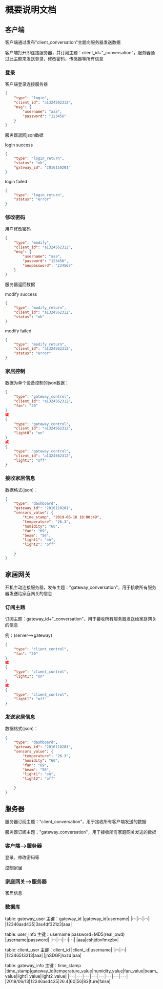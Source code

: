 # 概要说明文档

## 客户端

客户端通过发布"client_conversation"主题向服务器发送数据

客户端打开即连接服务器，并订阅主题：client_id+"_conversation"，服务器通过此主题来发送登录，修改密码，传感器等所有信息

### 登录

客户端登录连接服务器

```json
{
	"type": "login",
	"client_id": "a1324562312",
	"msg": {
		"username": "aaa",
		"password": "123456"
	}
}
```

服务器返回json数据

login success
```json
{
	"type": "login_return",
	"status": "ok",
	"gateway_id": "2016110201"
}
```

login failed
```json
{
	"type": "login_return",
	"status": "error"
}
```

### 修改密码

用户修改密码

```json
{
	"type": "modify",
	"client_id": "a1324562312",
	"msg": {
		"username": "aaa",
		"password": "123456",
		"newpassword": "234567"
	}
}
```

服务器返回数据

modify success
```json
{
	"type": "modify_return",
	"client_id": "a1324562312",
	"status": "ok"
}
```

modify failed
```json
{
	"type": "modify_return",
	"client_id": "a1324562312",
	"status": "error"
}
```

### 家居控制

数据为单个设备控制的json数据：

```json
{
	"type": "gateway_control",
	"client_id": "a1324562312",
	"fan": "20"
}
或
{
	"type": "gateway_control",
	"client_id": "a1324562312",
	"light0": "on"
}
或
{
	"type": "gateway_control",
	"client_id": "a1324562312",
	"light1": "off"
}
```

### 接收家居信息

数据格式(json)：
```json
{
	"type": "dashboard",
	"gateway_id": "2016110201",
	"sensors_value": {
		"time_stamp", "2019-06-18 10:00:49",
		"temperature": "26.3",
		"humidity": "60",
		"fan": "69",
		"beam": "56",
		"light1": "on",
		"light2": "off"
		
	}
}
```

## 家居网关

开机主动连接服务器，发布主题："gateway_conversation"，用于接收所有服务器发送给家庭网关的信息

### 订阅主题

订阅主题：gateway_id+"_conversation"，用于接收所有服务器发送给家庭网关的信息

例：(server-->gateway)
```json
{
	"type": "client_control",
	"fan": "20"
}
或
{
	"type": "client_control",
	"light1": "on"
}
或
{
	"type": "client_control",
	"light1": "off"
}
```

### 发送家居信息

数据格式(json)：
```json
{
	"type": "dashboard",
	"gateway_id": "2016110201",
	"sensors_value": {
		"temperature": "26.3",
		"humidity": "60",
		"fan": "69",
		"beam": "56",
		"light1": "on",
		"light2": "off"
		
	}
}
```

## 服务器

服务器订阅主题："client_conversation"，用于接收所有客户端发送的数据

服务器订阅主题："gateway_conversation"，用于接收所有家庭网关发送的数据

### 客户端-->服务器

登录，修改密码等

控制家居

### 家庭网关-->服务器

家居信息

### 数据库

table: gateway_user
主键：gateway_id
|gateway_id|username|
|:-:|:-:|:-:|
|12346asd435|3as4df321z3|aaa|

table: user_info
主键：username
password=MD5(real_pwd)
|username|password|
|:-:|:-:|:-:|:-:|
|aaa|cshjdbvfmxzbv|

table: client_user
主键：client_id
|client_id|username|
|:-:|:-:|
|12346513213|aaa|
|jhSDGFjhxzd|aaa|

table: gateway_info
主键：time_stamp
|time_stamp|gateway_id|temperature_value|humidity_value|fan_value|beam_value|light1_value|light2_value|
|---|---|---|---|---|---|---|---|
|2019/06/13|12346asd435|26.4|60|56|83|ture|false|
